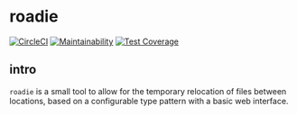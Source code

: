 # roadie

[![CircleCI](https://circleci.com/gh/cloudcloud/roadie.svg?style=svg)](https://circleci.com/gh/cloudcloud/roadie)
[![Maintainability](https://api.codeclimate.com/v1/badges/266ba210dc98df1fd086/maintainability)](https://codeclimate.com/github/cloudcloud/roadie/maintainability)
[![Test Coverage](https://api.codeclimate.com/v1/badges/266ba210dc98df1fd086/test_coverage)](https://codeclimate.com/github/cloudcloud/roadie/test_coverage)

## intro

``roadie`` is a small tool to allow for the temporary relocation of files between locations, based on a configurable
type pattern with a basic web interface.

